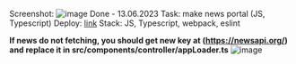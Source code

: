 Screenshot:
![image](https://github.com/deep-logic2000/news-portal/assets/95580392/cfd50e4f-46b1-4446-9ee9-cf73fc9e0ba9)
Done - 13.06.2023
Task: make news portal (JS, Typescript) 
Deploy: [link](https://news-portal-git-master-deep-logic2000.vercel.app/)
Stack: JS, Typescript, webpack, eslint

**If news do not fetching, you should get new key at (https://newsapi.org/) and replace it in src/components/controller/appLoader.ts**
![image](https://github.com/deep-logic2000/news-portal/assets/95580392/a83b6d17-d8c4-4ae4-9699-a66b7c1ec501)

